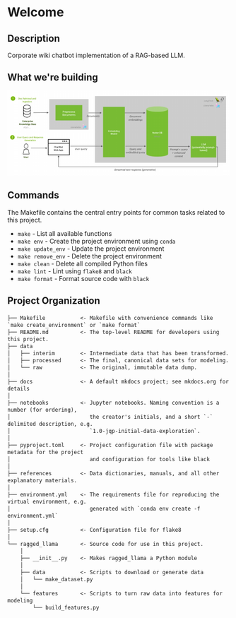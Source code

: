 # Welcome

## Description

Corporate wiki chatbot implementation of a RAG-based LLM.

## What we're building

![Simple Workflow](https://raw.githubusercontent.com/celeryexchange/project-ragged-llama/main/references/rag-sample-workflow.png)


## Commands

The Makefile contains the central entry points for common tasks related to this project.

* `make` - List all available functions
* `make env` - Create the project environment using `conda`
* `make update_env` - Update the project environment
* `make remove_env` - Delete the project environment
* `make clean` - Delete all compiled Python files
* `make lint` - Lint using `flake8` and `black` 
* `make format` - Format source code with `black`

## Project Organization

```text
├── Makefile           <- Makefile with convenience commands like `make create_environment` or `make format`
├── README.md          <- The top-level README for developers using this project.
├── data
│   ├── interim        <- Intermediate data that has been transformed.
│   ├── processed      <- The final, canonical data sets for modeling.
│   └── raw            <- The original, immutable data dump.
│
├── docs               <- A default mkdocs project; see mkdocs.org for details
│
├── notebooks          <- Jupyter notebooks. Naming convention is a number (for ordering),
│                         the creator's initials, and a short `-` delimited description, e.g.
│                         `1.0-jqp-initial-data-exploration`.
│
├── pyproject.toml     <- Project configuration file with package metadata for the project
│                         and configuration for tools like black
│
├── references         <- Data dictionaries, manuals, and all other explanatory materials.
│
├── environment.yml    <- The requirements file for reproducing the virtual environment, e.g.
│                         generated with `conda env create -f environment.yml`
│
├── setup.cfg          <- Configuration file for flake8
│
└── ragged_llama       <- Source code for use in this project.
    │
    ├── __init__.py    <- Makes ragged_llama a Python module
    │
    ├── data           <- Scripts to download or generate data
    │   └── make_dataset.py
    │
    └── features       <- Scripts to turn raw data into features for modeling
        └── build_features.py
```

    
